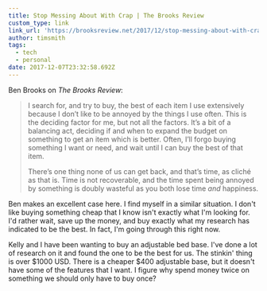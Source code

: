 ```yaml
---
title: Stop Messing About With Crap | The Brooks Review
custom_type: link
link_url: 'https://brooksreview.net/2017/12/stop-messing-about-with-crap/'
author: timsmith
tags:
  - tech
  - personal
date: 2017-12-07T23:32:58.692Z
---
```


Ben Brooks on *The Brooks Review*:

> I search for, and try to buy, the best of each item I use extensively because I don’t like to be annoyed by the things I use often. This is the deciding factor for me, but not all the factors. It’s a bit of a balancing act, deciding if and when to expand the budget on something to get an item which is better. Often, I’ll forgo buying something I want or need, and wait until I can buy the best of that item.
>
> There’s one thing none of us can get back, and that’s time, as cliché as that is. Time is not recoverable, and the time spent being annoyed by something is doubly wasteful as you both lose time *and* happiness.

Ben makes an excellent case here. I find myself in a similar situation. I don't like buying something cheap that I know isn't exactly what I'm looking for. I'd rather wait, save up the money, and buy exactly what my research has indicated to be the best. In fact, I'm going through this right now.

Kelly and I have been wanting to buy an adjustable bed base. I've done a lot of research on it and found the one to be the best for us. The stinkin' thing is over $1000 USD. There is a cheaper $400 adjustable base, but it doesn't have some of the features that I want. I figure why spend money twice on something we should only have to buy once?
